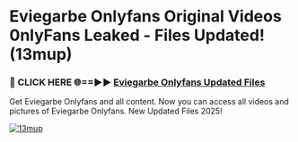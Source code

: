 # Eviegarbe Onlyfans Original Videos 0nlyFans Leaked - Files Updated! (13mup)

<h3>🔴 CLICK HERE 🌐==►► <a href="https://tinyurl.com/ehrbuxhb" rel="nofollow">Eviegarbe Onlyfans Updated Files</a></h3>

Get Eviegarbe Onlyfans and all content. Now you can access all videos and pictures of Eviegarbe Onlyfans. New Updated Files 2025!

[![13mup](https://i.imgur.com/lVYEuWS.gif)](https://tinyurl.com/ehrbuxhb)
